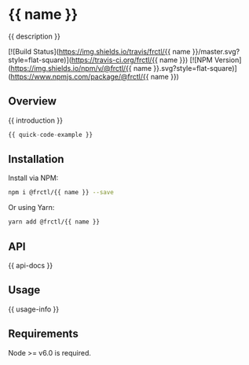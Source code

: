 # {{ name }}

{{ description }}

[![Build Status](https://img.shields.io/travis/frctl/{{ name }}/master.svg?style=flat-square)](https://travis-ci.org/frctl/{{ name }})
[![NPM Version](https://img.shields.io/npm/v/@frctl/{{ name }}.svg?style=flat-square)](https://www.npmjs.com/package/@frctl/{{ name }})

## Overview

{{ introduction }}

```js
{{ quick-code-example }}
```

## Installation

Install via NPM:

```bash
npm i @frctl/{{ name }} --save
```

Or using Yarn:

```bash
yarn add @frctl/{{ name }}
```

## API

{{ api-docs }}

## Usage

{{ usage-info }}

## Requirements

Node >= v6.0 is required.
